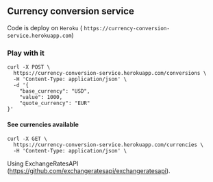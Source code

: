 ## Currency conversion service

Code is deploy on `Heroku` ( `https://currency-conversion-service.herokuapp.com`)

### Play with it

```
curl -X POST \
  https://currency-conversion-service.herokuapp.com/conversions \
  -H 'Content-Type: application/json' \
  -d '{
	"base_currency": "USD",
	"value": 1000,
	"quote_currency": "EUR"
}'
```

#### See currencies available

```
curl -X GET \
  https://currency-conversion-service.herokuapp.com/currencies \
  -H 'Content-Type: application/json' \
```

Using ExchangeRatesAPI (https://github.com/exchangeratesapi/exchangeratesapi).
